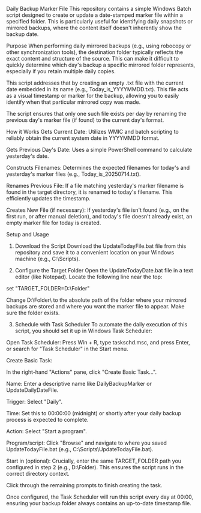 Daily Backup Marker File
This repository contains a simple Windows Batch script designed to create or update a date-stamped marker file within a specified folder. This is particularly useful for identifying daily snapshots or mirrored backups, where the content itself doesn't inherently show the backup date.

Purpose
When performing daily mirrored backups (e.g., using robocopy or other synchronization tools), the destination folder typically reflects the exact content and structure of the source. This can make it difficult to quickly determine which day's backup a specific mirrored folder represents, especially if you retain multiple daily copies.

This script addresses that by creating an empty .txt file with the current date embedded in its name (e.g., Today_is_YYYYMMDD.txt). This file acts as a visual timestamp or marker for the backup, allowing you to easily identify when that particular mirrored copy was made.

The script ensures that only one such file exists per day by renaming the previous day's marker file (if found) to the current day's format.

How it Works
Gets Current Date: Utilizes WMIC and batch scripting to reliably obtain the current system date in YYYYMMDD format.

Gets Previous Day's Date: Uses a simple PowerShell command to calculate yesterday's date.

Constructs Filenames: Determines the expected filenames for today's and yesterday's marker files (e.g., Today_is_20250714.txt).

Renames Previous File: If a file matching yesterday's marker filename is found in the target directory, it is renamed to today's filename. This efficiently updates the timestamp.

Creates New File (if necessary): If yesterday's file isn't found (e.g., on the first run, or after manual deletion), and today's file doesn't already exist, an empty marker file for today is created.

Setup and Usage
1. Download the Script
Download the UpdateTodayFile.bat file from this repository and save it to a convenient location on your Windows machine (e.g., C:\Scripts\).

2. Configure the Target Folder
Open the UpdateTodayDate.bat file in a text editor (like Notepad). Locate the following line near the top:

set "TARGET_FOLDER=D:\Folder\"

Change D:\Folder\ to the absolute path of the folder where your mirrored backups are stored and where you want the marker file to appear. Make sure the folder exists.

3. Schedule with Task Scheduler
To automate the daily execution of this script, you should set it up in Windows Task Scheduler:

Open Task Scheduler: Press Win + R, type taskschd.msc, and press Enter, or search for "Task Scheduler" in the Start menu.

Create Basic Task:

In the right-hand "Actions" pane, click "Create Basic Task...".

Name: Enter a descriptive name like DailyBackupMarker or UpdateDailyDateFile.

Trigger: Select "Daily".

Time: Set this to 00:00:00 (midnight) or shortly after your daily backup process is expected to complete.

Action: Select "Start a program".

Program/script: Click "Browse" and navigate to where you saved UpdateTodayFile.bat (e.g., C:\Scripts\UpdateTodayFile.bat).

Start in (optional): Crucially, enter the same TARGET_FOLDER path you configured in step 2 (e.g., D:\Folder\). This ensures the script runs in the correct directory context.

Click through the remaining prompts to finish creating the task.

Once configured, the Task Scheduler will run this script every day at 00:00, ensuring your backup folder always contains an up-to-date timestamp file.
